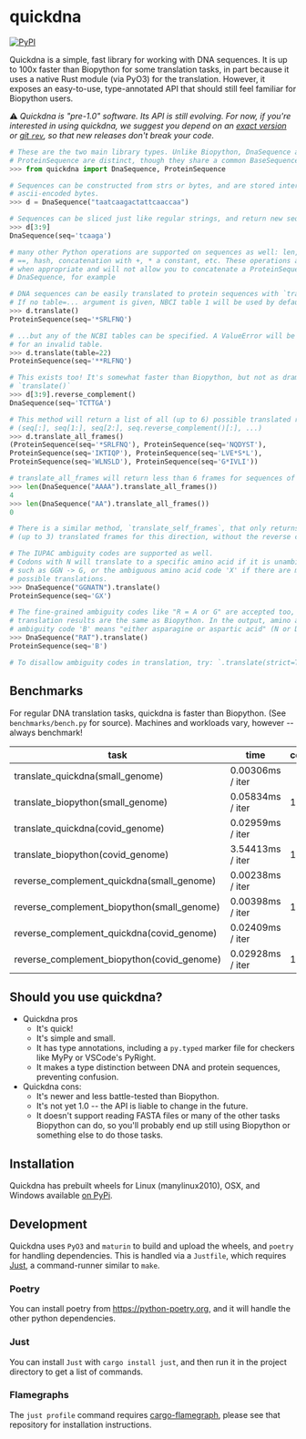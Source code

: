 # quickdna

[![PyPI](https://img.shields.io/pypi/v/quickdna?style=flat-square)](https://pypi.org/project/quickdna/)

Quickdna is a simple, fast library for working with DNA sequences. It is up to 100x faster than Biopython for some
translation tasks, in part because it uses a native Rust module (via PyO3) for the translation. However, it exposes
an easy-to-use, type-annotated API that should still feel familiar for Biopython users.

⚠ *Quickdna is "pre-1.0" software. Its API is still evolving. For now, if you're interested in using quickdna, we suggest you depend on an [exact version](https://python-poetry.org/docs/dependency-specification/#exact-requirements) or [git `rev`](https://python-poetry.org/docs/dependency-specification/#git-dependencies), so that new releases don't break your code.*

```python
# These are the two main library types. Unlike Biopython, DnaSequence and
# ProteinSequence are distinct, though they share a common BaseSequence base class
>>> from quickdna import DnaSequence, ProteinSequence

# Sequences can be constructed from strs or bytes, and are stored internally as
# ascii-encoded bytes.
>>> d = DnaSequence("taatcaagactattcaaccaa")

# Sequences can be sliced just like regular strings, and return new sequence instances.
>>> d[3:9]
DnaSequence(seq='tcaaga')

# many other Python operations are supported on sequences as well: len, iter,
# ==, hash, concatenation with +, * a constant, etc. These operations are typed
# when appropriate and will not allow you to concatenate a ProteinSequence to a
# DnaSequence, for example

# DNA sequences can be easily translated to protein sequences with `translate()`.
# If no table=... argument is given, NBCI table 1 will be used by default...
>>> d.translate()
ProteinSequence(seq='*SRLFNQ')

# ...but any of the NCBI tables can be specified. A ValueError will be thrown
# for an invalid table.
>>> d.translate(table=22)
ProteinSequence(seq='**RLFNQ')

# This exists too! It's somewhat faster than Biopython, but not as dramatically as
# `translate()`
>>> d[3:9].reverse_complement()
DnaSequence(seq='TCTTGA')

# This method will return a list of all (up to 6) possible translated reading frames:
# (seq[:], seq[1:], seq[2:], seq.reverse_complement()[:], ...)
>>> d.translate_all_frames()
(ProteinSequence(seq='*SRLFNQ'), ProteinSequence(seq='NQDYST'),
ProteinSequence(seq='IKTIQP'), ProteinSequence(seq='LVE*S*L'),
ProteinSequence(seq='WLNSLD'), ProteinSequence(seq='G*IVLI'))

# translate_all_frames will return less than 6 frames for sequences of len < 5
>>> len(DnaSequence("AAAA").translate_all_frames())
4
>>> len(DnaSequence("AA").translate_all_frames())
0

# There is a similar method, `translate_self_frames`, that only returns the
# (up to 3) translated frames for this direction, without the reverse complement

# The IUPAC ambiguity codes are supported as well.
# Codons with N will translate to a specific amino acid if it is unambiguous,
# such as GGN -> G, or the ambiguous amino acid code 'X' if there are multiple
# possible translations.
>>> DnaSequence("GGNATN").translate()
ProteinSequence(seq='GX')

# The fine-grained ambiguity codes like "R = A or G" are accepted too, and
# translation results are the same as Biopython. In the output, amino acid
# ambiguity code 'B' means "either asparagine or aspartic acid" (N or D).
>>> DnaSequence("RAT").translate()
ProteinSequence(seq='B')

# To disallow ambiguity codes in translation, try: `.translate(strict=True)`
```

## Benchmarks

For regular DNA translation tasks, quickdna is faster than Biopython. (See `benchmarks/bench.py` for source).
Machines and workloads vary, however -- always benchmark!

task                                       | time             | comparison
-------------------------------------------|------------------|-----------
translate_quickdna(small_genome)           | 0.00306ms / iter |
translate_biopython(small_genome)          | 0.05834ms / iter | 1908.90%
translate_quickdna(covid_genome)           | 0.02959ms / iter |
translate_biopython(covid_genome)          | 3.54413ms / iter | 11979.10%
reverse_complement_quickdna(small_genome)  | 0.00238ms / iter |
reverse_complement_biopython(small_genome) | 0.00398ms / iter | 167.24%
reverse_complement_quickdna(covid_genome)  | 0.02409ms / iter |
reverse_complement_biopython(covid_genome) | 0.02928ms / iter | 121.55%

## Should you use quickdna?

* Quickdna pros
  * It's quick!
  * It's simple and small.
  * It has type annotations, including a `py.typed` marker file for checkers like MyPy or VSCode's PyRight.
  * It makes a type distinction between DNA and protein sequences, preventing confusion.
* Quickdna cons:
  * It's newer and less battle-tested than Biopython.
  * It's not yet 1.0 -- the API is liable to change in the future.
  * It doesn't support reading FASTA files or many of the other tasks Biopython can do,
    so you'll probably end up still using Biopython or something else to do those tasks.

## Installation

Quickdna has prebuilt wheels for Linux (manylinux2010), OSX, and Windows available [on PyPi](https://pypi.org/project/quickdna/).

## Development

Quickdna uses `PyO3` and `maturin` to build and upload the wheels, and `poetry` for handling dependencies. This is handled via
a `Justfile`, which requires [Just](https://github.com/casey/just), a command-runner similar to `make`.

### Poetry

You can install poetry from https://python-poetry.org, and it will handle the other python dependencies.

### Just

You can install `Just` with `cargo install just`, and then run it in the project directory to get a list of commands.

### Flamegraphs

The `just profile` command requires [cargo-flamegraph](https://github.com/flamegraph-rs/flamegraph), please see that repository for installation instructions.
